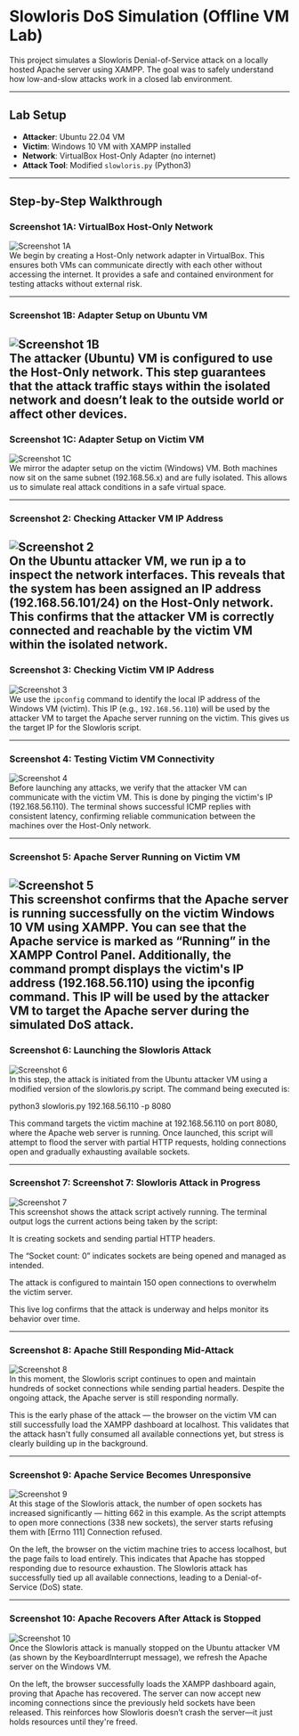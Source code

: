 # Slowloris DoS Simulation (Offline VM Lab)

This project simulates a Slowloris Denial-of-Service attack on a locally hosted Apache server using XAMPP. The goal was to safely understand how low-and-slow attacks work in a closed lab environment.

---

## Lab Setup

- **Attacker**: Ubuntu 22.04 VM  
- **Victim**: Windows 10 VM with XAMPP installed  
- **Network**: VirtualBox Host-Only Adapter (no internet)  
- **Attack Tool**: Modified `slowloris.py` (Python3)

---

## Step-by-Step Walkthrough

### Screenshot 1A: VirtualBox Host-Only Network

![Screenshot 1A](screenshots/Screenshot%201A.png)  
We begin by creating a Host-Only network adapter in VirtualBox. This ensures both VMs can communicate directly with each other without accessing the internet. It provides a safe and contained environment for testing attacks without external risk.

---

### Screenshot 1B: Adapter Setup on Ubuntu VM

![Screenshot 1B](screenshots/Screenshot%201B.png)  
The attacker (Ubuntu) VM is configured to use the Host-Only network. This step guarantees that the attack traffic stays within the isolated network and doesn’t leak to the outside world or affect other devices.
---

### Screenshot 1C: Adapter Setup on Victim VM

![Screenshot 1C](screenshots/Screenshot%201C.png)  
We mirror the adapter setup on the victim (Windows) VM. Both machines now sit on the same subnet (192.168.56.x) and are fully isolated. This allows us to simulate real attack conditions in a safe virtual space.

---

### Screenshot 2: Checking Attacker VM IP Address

![Screenshot 2](screenshots/Screenshot%202.png)  
On the Ubuntu attacker VM, we run ip a to inspect the network interfaces. This reveals that the system has been assigned an IP address (192.168.56.101/24) on the Host-Only network. This confirms that the attacker VM is correctly connected and reachable by the victim VM within the isolated network.
---

### Screenshot 3: Checking Victim VM IP Address

![Screenshot 3](screenshots/Screenshot%203.png)  
We use the `ipconfig` command to identify the local IP address of the Windows VM (victim). This IP (e.g., `192.168.56.110`) will be used by the attacker VM to target the Apache server running on the victim. 
This gives us the target IP for the Slowloris script.

---

### Screenshot 4: Testing Victim VM Connectivity

![Screenshot 4](screenshots/Screenshot%204.png)  
Before launching any attacks, we verify that the attacker VM can communicate with the victim VM. This is done by pinging the victim's IP (192.168.56.110). The terminal shows successful ICMP replies with consistent latency, confirming reliable communication between the machines over the Host-Only network.

---

### Screenshot 5: Apache Server Running on Victim VM

![Screenshot 5](screenshots/Screenshot%205.png)  
This screenshot confirms that the Apache server is running successfully on the victim Windows 10 VM using XAMPP.
You can see that the Apache service is marked as “Running” in the XAMPP Control Panel. Additionally, the command prompt displays the victim's IP address (192.168.56.110) using the ipconfig command.
This IP will be used by the attacker VM to target the Apache server during the simulated DoS attack.
---

### Screenshot 6: Launching the Slowloris Attack

![Screenshot 6](screenshots/Screenshot%206.png)  
In this step, the attack is initiated from the Ubuntu attacker VM using a modified version of the slowloris.py script.
The command being executed is:

python3 slowloris.py 192.168.56.110 -p 8080

This command targets the victim machine at 192.168.56.110 on port 8080, where the Apache web server is running.
Once launched, this script will attempt to flood the server with partial HTTP requests, holding connections open and gradually exhausting available sockets.

---

### Screenshot 7: Screenshot 7: Slowloris Attack in Progress

![Screenshot 7](screenshots/Screenshot%207.png)  
This screenshot shows the attack script actively running. The terminal output logs the current actions being taken by the script:

It is creating sockets and sending partial HTTP headers.

The “Socket count: 0” indicates sockets are being opened and managed as intended.

The attack is configured to maintain 150 open connections to overwhelm the victim server.

This live log confirms that the attack is underway and helps monitor its behavior over time.

---

### Screenshot 8: Apache Still Responding Mid-Attack

![Screenshot 8](screenshots/Screenshot%208.png)  
In this moment, the Slowloris script continues to open and maintain hundreds of socket connections while sending partial headers. Despite the ongoing attack, the Apache server is still responding normally.

This is the early phase of the attack — the browser on the victim VM can still successfully load the XAMPP dashboard at localhost. This validates that the attack hasn't fully consumed all available connections yet, but stress is clearly building up in the background.

---

### Screenshot 9: Apache Service Becomes Unresponsive

![Screenshot 9](screenshots/Screenshot%209.png)  
At this stage of the Slowloris attack, the number of open sockets has increased significantly — hitting 662 in this example. As the script attempts to open more connections (338 new sockets), the server starts refusing them with [Errno 111] Connection refused.

On the left, the browser on the victim machine tries to access localhost, but the page fails to load entirely. This indicates that Apache has stopped responding due to resource exhaustion. The Slowloris attack has successfully tied up all available connections, leading to a Denial-of-Service (DoS) state.

---

### Screenshot 10: Apache Recovers After Attack is Stopped

![Screenshot 10](screenshots/Screenshot%2010.png)  
Once the Slowloris attack is manually stopped on the Ubuntu attacker VM (as shown by the KeyboardInterrupt message), we refresh the Apache server on the Windows VM.

On the left, the browser successfully loads the XAMPP dashboard again, proving that Apache has recovered. The server can now accept new incoming connections since the previously held sockets have been released. This reinforces how Slowloris doesn’t crash the server—it just holds resources until they're freed.
